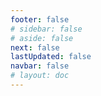 ```yaml
---
footer: false
# sidebar: false
# aside: false
next: false
lastUpdated: false
navbar: false
# layout: doc
---
```


<script setup>
  const chatPrompts = [
    { id: "49", text: "các trang phổ biến của trang web này, bảng", category: "general" },
    { id: "49", text: "trang web này, 10 câu hỏi thường gặp hàng đầu", category: "general" },
    { id: "49", text: "liên kết trang web free zone, bảng", category: "general" },
    { id: "49", text: "bảng liên kết đến các trang web free zone kèm giá", category: "general" },
    
    { id: "1", text: "Đăng ký công ty tại UAE", category: "business" },
    { id: "7", text: "Yêu cầu giấy phép thương mại UAE", category: "business" },
    { id: "7", text: "so sánh các loại hình doanh nghiệp UAE, bảng & phân tích", category: "business" },
    { id: "7", text: "chuyên gia so sánh chi phí chuyển công ty từ Anh đến các free zone khác nhau cho doanh nghiệp tài chính với hai người sáng lập. 8 thị thực, 3 thành viên gia đình + một chú chó. Thuê văn phòng trong trung tâm thương mại. Người Anh, không phải cư dân UAE", category: "business" },
    { id: "48", text: "10 Bệnh viện Tốt nhất tại UAE, Ưu và Nhược điểm", category: "healthcare" },

    { id: "15", text: "Giấy ủy quyền tại UAE", category: "legal" },

    { id: "2", text: "Thành lập công ty Mainland", category: "business" },
    { id: "3", text: "Đăng ký công ty Free zone", category: "business" },
    { id: "4", text: "Thành lập công ty Offshore", category: "business" },
    { id: "5", text: "Thị thực freelance UAE", category: "business" },
    { id: "6", text: "Giấy phép kinh doanh Dubai", category: "business" },
    { id: "23", text: "Thành lập doanh nghiệp UAE", category: "business" },
    { id: "24", text: "Free zone Dubai", category: "business" },
    { id: "25", text: "Đăng ký công ty UAE", category: "business" },
    { id: "26", text: "Thị thực freelance UAE", category: "business" },
    
    { id: "8", text: "Đơn xin Golden Visa UAE", category: "visa" },
    { id: "9", text: "Thị thực lao động UAE", category: "visa" },
    { id: "10", text: "Bảo lãnh thị thực gia đình tại UAE", category: "visa" },
    { id: "11", text: "Yêu cầu kiểm tra y tế cho thị thực", category: "visa" },
    { id: "12", text: "Quy trình thị thực cư trú UAE", category: "visa" },
    { id: "27", text: "Yêu cầu thị thực UAE", category: "visa" },
    
    { id: "13", text: "Đăng ký Emirates ID", category: "legal" },
    { id: "14", text: "Chứng thực tài liệu UAE", category: "legal" },
    { id: "16", text: "Xem xét hợp đồng kinh doanh UAE", category: "legal" },
    { id: "40", text: "Gia hạn Emirates ID", category: "legal" },
    
    { id: "17", text: "Tài khoản ngân hàng doanh nghiệp UAE", category: "finance" },
    { id: "18", text: "Đăng ký thuế UAE (VAT)", category: "finance" },
    { id: "19", text: "Dịch vụ kế toán tại UAE", category: "finance" },
    { id: "20", text: "Quy định về Thực thể Kinh tế UAE", category: "finance" },
    { id: "41", text: "Dịch vụ ngân hàng UAE", category: "finance" },
    
    { id: "21", text: "Đầu tư bất động sản UAE", category: "property" },
    { id: "22", text: "Thuê văn phòng Dubai", category: "property" },

    { id: "47", text: "Bảo hiểm y tế UAE", category: "healthcare" },
    { id: "49", text: "Kiểm tra sức khỏe UAE", category: "healthcare" },
    
    { id: "28", text: "Điểm du lịch Dubai", category: "travel" },
    { id: "29", text: "Expo City Dubai", category: "attractions" },
    { id: "30", text: "Vé Dubai Frame", category: "attractions" },
    { id: "31", text: "Vé Burj Khalifa", category: "attractions" },
    { id: "32", text: "Bảo tàng Tương lai", category: "attractions" },
    { id: "33", text: "Abu Dhabi Louvre", category: "attractions" },
    { id: "34", text: "Ferrari World Abu Dhabi", category: "attractions" },
    { id: "35", text: "Mua sắm tại Dubai Mall", category: "shopping" },
]
</script>

<AIChat :prompts="chatPrompts" />
